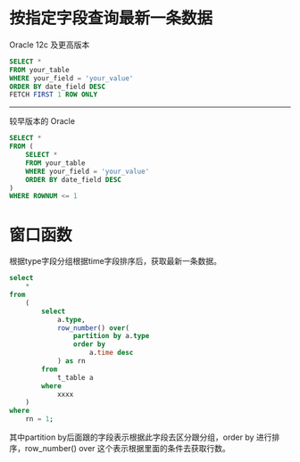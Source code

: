 # 按指定字段查询最新一条数据

Oracle 12c 及更高版本

```sql
SELECT *
FROM your_table
WHERE your_field = 'your_value'
ORDER BY date_field DESC
FETCH FIRST 1 ROW ONLY
```

---

较早版本的 Oracle

```sql
SELECT *
FROM (
    SELECT *
    FROM your_table
    WHERE your_field = 'your_value'
    ORDER BY date_field DESC
)
WHERE ROWNUM <= 1
```

# 窗口函数

根据type字段分组根据time字段排序后，获取最新一条数据。

```sql
select
    *
from
    (
        select
            a.type,
            row_number() over(
                partition by a.type
                order by
                    a.time desc
            ) as rn
        from
            t_table a
        where
            xxxx
    )
where
    rn = 1;
```

其中partition by后面跟的字段表示根据此字段去区分跟分组，order by 进行排序，row_number() over 这个表示根据里面的条件去获取行数。

